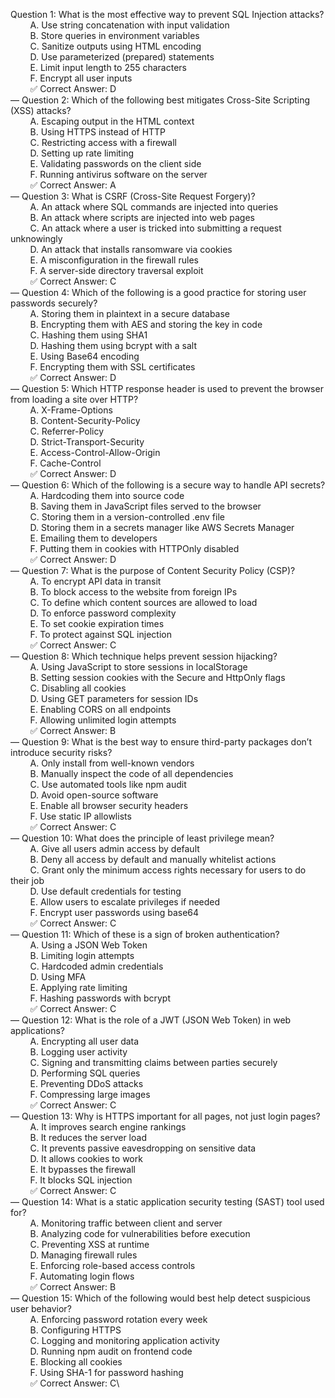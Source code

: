 Question 1: What is the most effective way to prevent SQL Injection attacks?\
 &nbsp; &nbsp; &nbsp; &nbsp; A. Use string concatenation with input validation\
 &nbsp; &nbsp; &nbsp; &nbsp; B. Store queries in environment variables\
 &nbsp; &nbsp; &nbsp; &nbsp; C. Sanitize outputs using HTML encoding\
 &nbsp; &nbsp; &nbsp; &nbsp; D. Use parameterized (prepared) statements\
 &nbsp; &nbsp; &nbsp; &nbsp; E. Limit input length to 255 characters\
 &nbsp; &nbsp; &nbsp; &nbsp; F. Encrypt all user inputs\
&nbsp; &nbsp; &nbsp; &nbsp; ✅ Correct Answer: D\
—
Question 2: Which of the following best mitigates Cross-Site Scripting (XSS) attacks?\
 &nbsp; &nbsp; &nbsp; &nbsp; A. Escaping output in the HTML context\
 &nbsp; &nbsp; &nbsp; &nbsp; B. Using HTTPS instead of HTTP\
 &nbsp; &nbsp; &nbsp; &nbsp; C. Restricting access with a firewall\
 &nbsp; &nbsp; &nbsp; &nbsp; D. Setting up rate limiting\
 &nbsp; &nbsp; &nbsp; &nbsp; E. Validating passwords on the client side\
 &nbsp; &nbsp; &nbsp; &nbsp; F. Running antivirus software on the server\
&nbsp; &nbsp; &nbsp; &nbsp; ✅ Correct Answer: A\
—
Question 3: What is CSRF (Cross-Site Request Forgery)?\
 &nbsp; &nbsp; &nbsp; &nbsp; A. An attack where SQL commands are injected into queries\
 &nbsp; &nbsp; &nbsp; &nbsp; B. An attack where scripts are injected into web pages\
 &nbsp; &nbsp; &nbsp; &nbsp; C. An attack where a user is tricked into submitting a request unknowingly\
 &nbsp; &nbsp; &nbsp; &nbsp; D. An attack that installs ransomware via cookies\
 &nbsp; &nbsp; &nbsp; &nbsp; E. A misconfiguration in the firewall rules\
 &nbsp; &nbsp; &nbsp; &nbsp; F. A server-side directory traversal exploit\
&nbsp; &nbsp; &nbsp; &nbsp; ✅ Correct Answer: C\
—
Question 4: Which of the following is a good practice for storing user passwords securely?\
 &nbsp; &nbsp; &nbsp; &nbsp; A. Storing them in plaintext in a secure database\
 &nbsp; &nbsp; &nbsp; &nbsp; B. Encrypting them with AES and storing the key in code\
 &nbsp; &nbsp; &nbsp; &nbsp; C. Hashing them using SHA1\
 &nbsp; &nbsp; &nbsp; &nbsp; D. Hashing them using bcrypt with a salt\
 &nbsp; &nbsp; &nbsp; &nbsp; E. Using Base64 encoding\
 &nbsp; &nbsp; &nbsp; &nbsp; F. Encrypting them with SSL certificates\
&nbsp; &nbsp; &nbsp; &nbsp; ✅ Correct Answer: D\
—
Question 5: Which HTTP response header is used to prevent the browser from loading a site over HTTP?\
 &nbsp; &nbsp; &nbsp; &nbsp; A. X-Frame-Options\
 &nbsp; &nbsp; &nbsp; &nbsp; B. Content-Security-Policy\
 &nbsp; &nbsp; &nbsp; &nbsp; C. Referrer-Policy\
 &nbsp; &nbsp; &nbsp; &nbsp; D. Strict-Transport-Security\
 &nbsp; &nbsp; &nbsp; &nbsp; E. Access-Control-Allow-Origin\
 &nbsp; &nbsp; &nbsp; &nbsp; F. Cache-Control\
&nbsp; &nbsp; &nbsp; &nbsp; ✅ Correct Answer: D\
—
Question 6: Which of the following is a secure way to handle API secrets?\
 &nbsp; &nbsp; &nbsp; &nbsp; A. Hardcoding them into source code\
 &nbsp; &nbsp; &nbsp; &nbsp; B. Saving them in JavaScript files served to the browser\
 &nbsp; &nbsp; &nbsp; &nbsp; C. Storing them in a version-controlled .env file\
 &nbsp; &nbsp; &nbsp; &nbsp; D. Storing them in a secrets manager like AWS Secrets Manager\
 &nbsp; &nbsp; &nbsp; &nbsp; E. Emailing them to developers\
 &nbsp; &nbsp; &nbsp; &nbsp; F. Putting them in cookies with HTTPOnly disabled\
&nbsp; &nbsp; &nbsp; &nbsp; ✅ Correct Answer: D\
—
Question 7: What is the purpose of Content Security Policy (CSP)?\
 &nbsp; &nbsp; &nbsp; &nbsp; A. To encrypt API data in transit\
 &nbsp; &nbsp; &nbsp; &nbsp; B. To block access to the website from foreign IPs\
 &nbsp; &nbsp; &nbsp; &nbsp; C. To define which content sources are allowed to load\
 &nbsp; &nbsp; &nbsp; &nbsp; D. To enforce password complexity\
 &nbsp; &nbsp; &nbsp; &nbsp; E. To set cookie expiration times\
 &nbsp; &nbsp; &nbsp; &nbsp; F. To protect against SQL injection\
&nbsp; &nbsp; &nbsp; &nbsp; ✅ Correct Answer: C\
—
Question 8: Which technique helps prevent session hijacking?\
 &nbsp; &nbsp; &nbsp; &nbsp; A. Using JavaScript to store sessions in localStorage\
 &nbsp; &nbsp; &nbsp; &nbsp; B. Setting session cookies with the Secure and HttpOnly flags\
 &nbsp; &nbsp; &nbsp; &nbsp; C. Disabling all cookies\
 &nbsp; &nbsp; &nbsp; &nbsp; D. Using GET parameters for session IDs\
 &nbsp; &nbsp; &nbsp; &nbsp; E. Enabling CORS on all endpoints\
 &nbsp; &nbsp; &nbsp; &nbsp; F. Allowing unlimited login attempts\
&nbsp; &nbsp; &nbsp; &nbsp; ✅ Correct Answer: B\
—
Question 9: What is the best way to ensure third-party packages don’t introduce security risks?\
 &nbsp; &nbsp; &nbsp; &nbsp; A. Only install from well-known vendors\
 &nbsp; &nbsp; &nbsp; &nbsp; B. Manually inspect the code of all dependencies\
 &nbsp; &nbsp; &nbsp; &nbsp; C. Use automated tools like npm audit\
 &nbsp; &nbsp; &nbsp; &nbsp; D. Avoid open-source software\
 &nbsp; &nbsp; &nbsp; &nbsp; E. Enable all browser security headers\
 &nbsp; &nbsp; &nbsp; &nbsp; F. Use static IP allowlists\
&nbsp; &nbsp; &nbsp; &nbsp; ✅ Correct Answer: C\
—
Question 10: What does the principle of least privilege mean?\
 &nbsp; &nbsp; &nbsp; &nbsp; A. Give all users admin access by default\
 &nbsp; &nbsp; &nbsp; &nbsp; B. Deny all access by default and manually whitelist actions\
 &nbsp; &nbsp; &nbsp; &nbsp; C. Grant only the minimum access rights necessary for users to do their job\
 &nbsp; &nbsp; &nbsp; &nbsp; D. Use default credentials for testing\
 &nbsp; &nbsp; &nbsp; &nbsp; E. Allow users to escalate privileges if needed\
 &nbsp; &nbsp; &nbsp; &nbsp; F. Encrypt user passwords using base64\
&nbsp; &nbsp; &nbsp; &nbsp; ✅ Correct Answer: C\
—
Question 11: Which of these is a sign of broken authentication?\
 &nbsp; &nbsp; &nbsp; &nbsp; A. Using a JSON Web Token\
 &nbsp; &nbsp; &nbsp; &nbsp; B. Limiting login attempts\
 &nbsp; &nbsp; &nbsp; &nbsp; C. Hardcoded admin credentials\
 &nbsp; &nbsp; &nbsp; &nbsp; D. Using MFA\
 &nbsp; &nbsp; &nbsp; &nbsp; E. Applying rate limiting\
 &nbsp; &nbsp; &nbsp; &nbsp; F. Hashing passwords with bcrypt\
&nbsp; &nbsp; &nbsp; &nbsp; ✅ Correct Answer: C\
—
Question 12: What is the role of a JWT (JSON Web Token) in web applications?\
 &nbsp; &nbsp; &nbsp; &nbsp; A. Encrypting all user data\
 &nbsp; &nbsp; &nbsp; &nbsp; B. Logging user activity\
 &nbsp; &nbsp; &nbsp; &nbsp; C. Signing and transmitting claims between parties securely\
 &nbsp; &nbsp; &nbsp; &nbsp; D. Performing SQL queries\
 &nbsp; &nbsp; &nbsp; &nbsp; E. Preventing DDoS attacks\
 &nbsp; &nbsp; &nbsp; &nbsp; F. Compressing large images\
&nbsp; &nbsp; &nbsp; &nbsp; ✅ Correct Answer: C\
—
Question 13: Why is HTTPS important for all pages, not just login pages?\
 &nbsp; &nbsp; &nbsp; &nbsp; A. It improves search engine rankings\
 &nbsp; &nbsp; &nbsp; &nbsp; B. It reduces the server load\
 &nbsp; &nbsp; &nbsp; &nbsp; C. It prevents passive eavesdropping on sensitive data\
 &nbsp; &nbsp; &nbsp; &nbsp; D. It allows cookies to work\
 &nbsp; &nbsp; &nbsp; &nbsp; E. It bypasses the firewall\
 &nbsp; &nbsp; &nbsp; &nbsp; F. It blocks SQL injection\
&nbsp; &nbsp; &nbsp; &nbsp; ✅ Correct Answer: C\
—
Question 14: What is a static application security testing (SAST) tool used for?\
 &nbsp; &nbsp; &nbsp; &nbsp; A. Monitoring traffic between client and server\
 &nbsp; &nbsp; &nbsp; &nbsp; B. Analyzing code for vulnerabilities before execution\
 &nbsp; &nbsp; &nbsp; &nbsp; C. Preventing XSS at runtime\
 &nbsp; &nbsp; &nbsp; &nbsp; D. Managing firewall rules\
 &nbsp; &nbsp; &nbsp; &nbsp; E. Enforcing role-based access controls\
 &nbsp; &nbsp; &nbsp; &nbsp; F. Automating login flows\
&nbsp; &nbsp; &nbsp; &nbsp; ✅ Correct Answer: B\
—
Question 15: Which of the following would best help detect suspicious user behavior?\
 &nbsp; &nbsp; &nbsp; &nbsp; A. Enforcing password rotation every week\
 &nbsp; &nbsp; &nbsp; &nbsp; B. Configuring HTTPS\
 &nbsp; &nbsp; &nbsp; &nbsp; C. Logging and monitoring application activity\
 &nbsp; &nbsp; &nbsp; &nbsp; D. Running npm audit on frontend code\
 &nbsp; &nbsp; &nbsp; &nbsp; E. Blocking all cookies\
 &nbsp; &nbsp; &nbsp; &nbsp; F. Using SHA-1 for password hashing\
&nbsp; &nbsp; &nbsp; &nbsp; ✅ Correct Answer: C\



